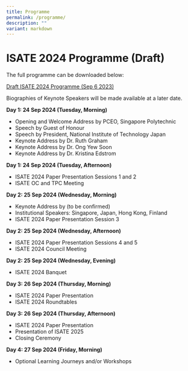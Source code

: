 ```yaml
---
title: Programme
permalink: /programme/
description: ""
variant: markdown
---
```

# ISATE 2024 Programme (Draft)

The full programme can be downloaded below:

[Draft ISATE 2024 Programme (Sep 6 2023)](/files/draft%20isate%202024%20(sep%206%202023).pdf)

Biographies of Keynote Speakers will be made available at a later date.

**Day 1: 24 Sep 2024 (Tuesday, Morning)**
- Opening and Welcome Address by PCEO, Singapore Polytechnic
- Speech by Guest of Honour
- Speech by President, National Institute of Technology Japan
- Keynote Address by Dr. Ruth Graham
- Keynote Address by Dr. Ong Yew Soon
- Keynote Address by Dr. Kristina Edstrom

**Day 1: 24 Sep 2024 (Tuesday, Afternoon)**
- ISATE 2024 Paper Presentation Sessions 1 and 2
- ISATE OC and TPC Meeting

**Day 2: 25 Sep 2024 (Wednesday, Morning)**
- Keynote Address by (to be confirmed)
- Institutional Speakers: Singapore, Japan, Hong Kong, Finland
- ISATE 2024 Paper Presentation Session 3

**Day 2: 25 Sep 2024 (Wednesday, Afternoon)**
- ISATE 2024 Paper Presentation Sessions 4 and 5
- ISATE 2024 Council Meeting

**Day 2: 25 Sep 2024 (Wednesday, Evening)**
- ISATE 2024 Banquet

**Day 3: 26 Sep 2024 (Thursday, Morning)**
- ISATE 2024 Paper Presentation
- ISATE 2024 Roundtables

**Day 3: 26 Sep 2024 (Thursday, Afternoon)**
- ISATE 2024 Paper Presentation
- Presentation of ISATE 2025
- Closing Ceremony

**Day 4: 27 Sep 2024 (Friday, Morning)**
- Optional Learning Journeys and/or Workshops